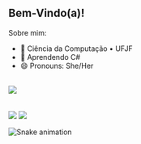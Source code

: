 ## Bem-Vindo(a)!

Sobre mim:

- 🔭 Ciência da Computação • UFJF
- 🌱 Aprendendo C#
- 😄 Pronouns: She/Her
<br/>

<div>
 <a href="https://github.com/vitoria-isabela">
  <img align="center" src="https://github-readme-stats.vercel.app/api?username=vitoria-isabela&show_icons=true&theme=dracula&include_all_commits=true&count_private=true" />
</a>
</div>
  
<div>
  </br>
  </br>
  <a href="https://instagram.com/v.isa.o" target="_blank"><img src="https://img.shields.io/badge/-Instagram-%23E4405F?style=for-the-badge&logo=instagram&logoColor=white" target="_blank"></a>
  <a href="https://www.linkedin.com/in/vit%C3%B3ria-isabela-de-oliveira/" target="_blank"><img src="https://img.shields.io/badge/-LinkedIn-%230077B5?style=for-the-badge&logo=linkedin&logoColor=white" target="_blank"></a>
</div> 
  
![Snake animation](https://github.com/vitoria-isabela/vitoria-isabela/blob/output/github-contribution-grid-snake.svg)
